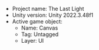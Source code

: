 <!-- UNITY CODE ASSIST INSTRUCTIONS START -->
- Project name: The Last Light
- Unity version: Unity 2022.3.48f1
- Active game object:
  - Name: Canvas
  - Tag: Untagged
  - Layer: UI
<!-- UNITY CODE ASSIST INSTRUCTIONS END -->